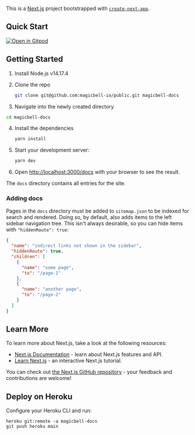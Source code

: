 This is a [Next.js](https://nextjs.org/) project bootstrapped with [`create-next-app`](https://github.com/vercel/next.js/tree/canary/packages/create-next-app).

## Quick Start

[![Open in Gitpod](https://gitpod.io/button/open-in-gitpod.svg)](https://gitpod.io/#https://github.com/magicbell-io/public)

## Getting Started

1. Install Node.js v14.17.4

2. Clone the repo

   ```bash
   git clone git@github.com:magicbell-io/public.git magicbell-docs
   ```

3. Navigate into the newly created directory

```bash
cd magicbell-docs
```

4. Install the dependencies

   ```bash
   yarn install
   ```

5. Start your development server:

   ```bash
   yarn dev
   ```

6. Open [http://localhost:3000/docs](http://localhost:3000/docs) with your browser to see the result.

The `docs` directory contains all entries for the site.

### Adding docs

Pages in the `docs` directory must be added to `sitemap.json` to be indexed for search and rendered. Doing so, by default, also adds items to the left sidebar navigation tree. This isn't always desirable, so you can hide items with `"hiddenRoute": true`:

```json
{
  "name": "indirect links not shown in the sidebar",
  "hiddenRoute": true,
  "children": [
    {
      "name": "some page",
      "to": "/page-1"
    },
    {
      "name": "another page",
      "to": "/page-2"
    }
  ]
}
```

## Learn More

To learn more about Next.js, take a look at the following resources:

- [Next.js Documentation](https://nextjs.org/docs) - learn about Next.js features and API.
- [Learn Next.js](https://nextjs.org/learn) - an interactive Next.js tutorial.

You can check out [the Next.js GitHub repository](https://github.com/vercel/next.js/) - your feedback and contributions are welcome!

## Deploy on Heroku

Configure your Heroku CLI and run:

```
heroku git:remote -a magicbell-docs
git push heroku main
```
